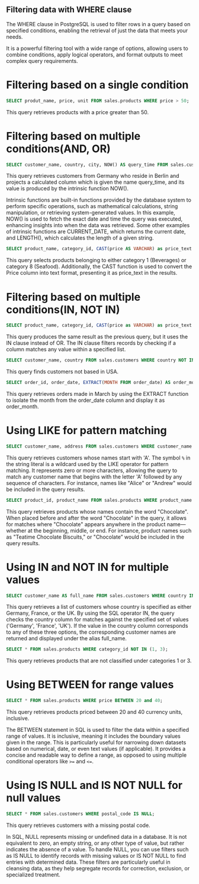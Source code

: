 ## Filtering data with WHERE clause

The WHERE clause in PostgreSQL is used to filter rows in a query based on specified conditions, enabling the retrieval of just the data that meets your needs. 

It is a powerful filtering tool with a wide range of options, allowing users to combine conditions, apply logical operators, and format outputs to meet complex query requirements. 

# Filtering based on a single condition

```sql
SELECT produt_name, price, unit FROM sales.products WHERE price > 50;
```

This query retrieves products with a price greater than 50.

# Filtering based on multiple conditions(AND, OR)

```sql
SELECT customer_name, country, city, NOW() AS query_time FROM sales.customers WHERE country = 'Germany' AND city = 'Berlin';
```

This query retrieves customers from Germany who reside in Berlin and projects a calculated column which is given the name query_time, and its value is produced by the intrinsic function NOW().

Intrinsic functions are built-in functions provided by the database system to perform specific operations, such as mathematical calculations, string manipulation, or retrieving system-generated values. In this example, NOW() is used to fetch the exact date and time the query was executed, enhancing insights into when the data was retrieved. Some other examples of intrinsic functions are CURRENT_DATE, which returns the current date, and LENGTH(), which calculates the length of a given string. 

```sql
SELECT product_name, category_id, CAST(price AS VARCHAR) as price_text FROM sales.products WHERE category_id = 1 OR category_id = 8;
```
This query selects products belonging to either category 1 (Beverages) or category 8 (Seafood). Additionally, the CAST function is used to convert the Price column into text format, presenting it as price_text in the results. 

# Filtering based on multiple conditions(IN, NOT IN)

```sql
SELECT product_name, category_id, CAST(price as VARCHAR) as price_text FROM sales.products WHERE category_id IN (1,8); 
```

This query produces the same result as the previous query, but it uses the IN clause instead of OR. The IN clause filters records by checking if a column matches any value within a specified list. 

```sql
SELECT customer_name, country FROM sales.customers WHERE country NOT IN ('USA');
```

This query finds customers not based in USA.

```sql
SELECT order_id, order_date, EXTRACT(MONTH FROM order_date) AS order_month FROM sales.orders WHERE EXTRACT(MONTH FROM order_date) = 3;
```

This query retrieves orders made in March by using the EXTRACT function to isolate the month from the order_date column and display it as order_month. 

# Using LIKE for pattern matching

```sql
SELECT customer_name, address FROM sales.customers WHERE customer_name LIKE 'A%';
```
This query retrieves customers whose names start with 'A'. The symbol `%` in the string literal is a wildcard used by the LIKE operator for pattern matching. It represents zero or more characters, allowing the query to match any customer name that begins with the letter 'A' followed by any sequence of characters. For instance, names like "Alice" or "Andrew" would be included in the query results. 


```sql
SELECT product_id, product_name FROM sales.products WHERE product_name LIKE '%Chocolate%';
```

This query retrieves products whose names contain the word "Chocolate". When placed before and after the word "Chocolate" in the query, it allows for matches where "Chocolate" appears anywhere in the product name—whether at the beginning, middle, or end. For instance, product names such as "Teatime Chocolate Biscuits," or "Chocolate” would be included in the query results.  

# Using IN and NOT IN for multiple values

```sql
SELECT customer_name AS full_name FROM sales.customers WHERE country IN ('Germany', 'France', 'UK');
```

This query retrieves a list of customers whose country is specified as either Germany, France, or the UK. By using the SQL operator IN, the query checks the country column for matches against the specified set of values ('Germany', 'France', 'UK'). If the value in the country column corresponds to any of these three options, the corresponding customer names are returned and displayed under the alias full_name. 

```sql
SELECT * FROM sales.products WHERE category_id NOT IN (1, 3);
```

This query retrieves products that are not classified under categories 1 or 3.

# Using BETWEEN for range values

```sql
SELECT * FROM sales.products WHERE price BETWEEN 20 and 40;
```

This query retrieves products priced between 20 and 40 currency units, inclusive.

The BETWEEN statement in SQL is used to filter the data within a specified range of values. It is inclusive, meaning it includes the boundary values given in the range. This is particularly useful for narrowing down datasets based on numerical, date, or even text values (if applicable). It provides a concise and readable way to define a range, as opposed to using multiple conditional operators like `>=` and `<=`. 

# Using IS NULL and IS NOT NULL for null values

```sql
SELECT * FROM sales.customers WHERE postal_code IS NULL;
```

This query retrieves customers with a missing postal code.

In SQL, NULL represents missing or undefined data in a database. 
It is not equivalent to zero, an empty string, or any other type of value, but rather indicates the absence of a value. 
To handle NULL, you can use filters such as IS NULL to identify records with missing values or IS NOT NULL to find entries with determined data. 
These filters are particularly useful in cleansing data, as they help segregate records for correction, exclusion, or specialized treatment.  